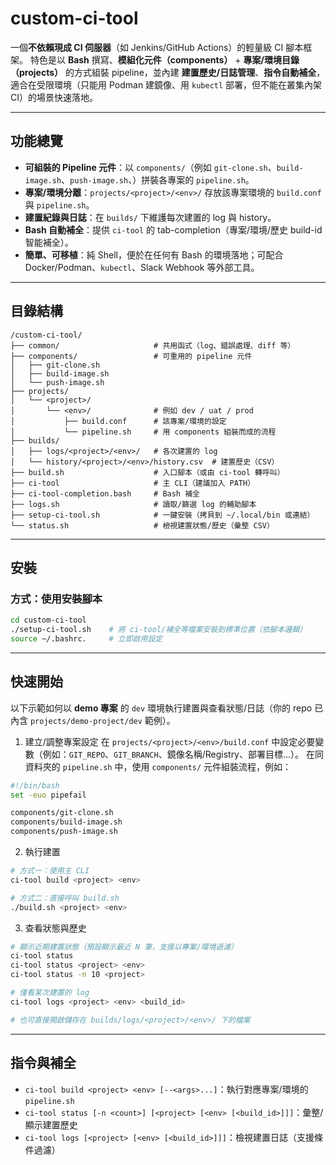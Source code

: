 # custom-ci-tool

一個**不依賴現成 CI 伺服器**（如 Jenkins/GitHub Actions）的輕量級 CI 腳本框架。
特色是以 **Bash** 撰寫、**模組化元件（components）** + **專案/環境目錄（projects）** 的方式組裝 pipeline，並內建 **建置歷史/日誌管理**、**指令自動補全**，適合在受限環境（只能用 Podman 建鏡像、用 `kubectl` 部署，但不能在叢集內架 CI）的場景快速落地。

---

## 功能總覽

* **可組裝的 Pipeline 元件**：以 `components/`（例如 `git-clone.sh`、`build-image.sh`、`push-image.sh`、）拼裝各專案的 `pipeline.sh`。
* **專案/環境分離**：`projects/<project>/<env>/` 存放該專案環境的 `build.conf` 與 `pipeline.sh`。
* **建置紀錄與日誌**：在 `builds/` 下維護每次建置的 log 與 history。
* **Bash 自動補全**：提供 `ci-tool` 的 tab-completion（專案/環境/歷史 build-id 智能補全）。
* **簡單、可移植**：純 Shell，便於在任何有 Bash 的環境落地；可配合 Docker/Podman、`kubectl`、Slack Webhook 等外部工具。

---

## 目錄結構

```text
/custom-ci-tool/
├── common/                     # 共用函式（log、錯誤處理、diff 等）
├── components/                 # 可重用的 pipeline 元件
│   ├── git-clone.sh
│   ├── build-image.sh
│   └── push-image.sh
├── projects/
│   └── <project>/
│       └── <env>/              # 例如 dev / uat / prod
│           ├── build.conf      # 該專案/環境的設定
│           └── pipeline.sh     # 用 components 組裝而成的流程
├── builds/
│   ├── logs/<project>/<env>/   # 各次建置的 log
│   └── history/<project>/<env>/history.csv  # 建置歷史（CSV）
├── build.sh                    # 入口腳本（或由 ci-tool 轉呼叫）
├── ci-tool                     # 主 CLI（建議加入 PATH）
├── ci-tool-completion.bash     # Bash 補全
├── logs.sh                     # 讀取/篩選 log 的輔助腳本
├── setup-ci-tool.sh            # 一鍵安裝（拷貝到 ~/.local/bin 或連結）
└── status.sh                   # 檢視建置狀態/歷史（彙整 CSV）
```

---

## 安裝

### 方式：使用安裝腳本

```bash
cd custom-ci-tool
./setup-ci-tool.sh    # 將 ci-tool/補全等檔案安裝到標準位置（依腳本邏輯）
source ~/.bashrc.     # 立即啟用設定
```
---

## 快速開始

以下示範如何以 **demo 專案** 的 `dev` 環境執行建置與查看狀態/日誌（你的 repo 已內含 `projects/demo-project/dev` 範例）。

1. 建立/調整專案設定
   在 `projects/<project>/<env>/build.conf` 中設定必要變數（例如：`GIT_REPO`、`GIT_BRANCH`、鏡像名稱/Registry、部署目標…）。
   在同資料夾的 `pipeline.sh` 中，使用 `components/` 元件組裝流程，例如：

```bash
#!/bin/bash
set -euo pipefail

components/git-clone.sh
components/build-image.sh
components/push-image.sh
```

2. 執行建置

```bash
# 方式一：使用主 CLI
ci-tool build <project> <env>

# 方式二：直接呼叫 build.sh
./build.sh <project> <env>
```

3. 查看狀態與歷史

```bash
# 顯示近期建置狀態（預設顯示最近 N 筆，支援以專案/環境過濾）
ci-tool status
ci-tool status <project> <env>
ci-tool status -n 10 <project>

# 僅看某次建置的 log
ci-tool logs <project> <env> <build_id>

# 也可直接開啟儲存在 builds/logs/<project>/<env>/ 下的檔案
```

---

## 指令與補全

* `ci-tool build <project> <env> [--<args>...]`：執行對應專案/環境的 `pipeline.sh`
* `ci-tool status [-n <count>] [<project> [<env> [<build_id>]]]`：彙整/顯示建置歷史
* `ci-tool logs [<project> [<env> [<build_id>]]]`：檢視建置日誌（支援條件過濾）
